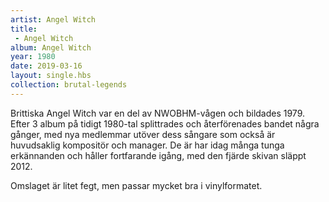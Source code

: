 ```yaml
---
artist: Angel Witch
title: 
 - Angel Witch
album: Angel Witch
year: 1980
date: 2019-03-16
layout: single.hbs
collection: brutal-legends
---
```

Brittiska Angel Witch var en del av NWOBHM-vågen och bildades 1979. Efter 3 album på tidigt 1980-tal splittrades och återförenades bandet några gånger, med nya medlemmar utöver dess sångare som också är huvudsaklig kompositör och manager. De är har idag många tunga erkännanden och håller fortfarande igång, med den fjärde skivan släppt 2012.

Omslaget är litet fegt, men passar mycket bra i vinylformatet.
